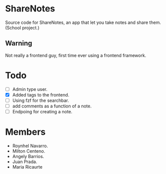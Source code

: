 # ShareNotes
Source code for ShareNotes, an app that let you take notes and share them. (School project.)

## Warning 
Not really a frontend guy, first time ever using a frontend framework.

# Todo

- [ ] Admin type user.
- [x] Added tags to the frontend.
- [ ] Using fzf for the searchbar.
- [ ] add comments as a function of a note.
- [ ] Endpoing for creating a note.

# Members

* Roynhel Navarro. 
* Milton Centeno. 
* Angely Barrios.
* Juan Prada.
* Maria Ricaurte

